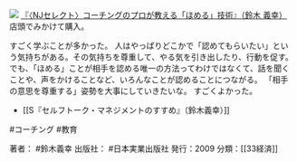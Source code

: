 
[![](https://images-fe.ssl-images-amazon.com/images/I/31fHkwzDDVL._SL160_.jpg)](http://www.amazon.co.jp/exec/obidos/ASIN/4534046219/choiyaki81-22/ref=nosim)
[『〈NJセレクト〉コーチングのプロが教える「ほめる」技術』（鈴木 義幸）](http://www.amazon.co.jp/exec/obidos/ASIN/4534046219/choiyaki81-22/ref=nosim)
店頭でみかけて購入。

すごく学ぶことが多かった。
人はやっぱりどこかで「認めてもらいたい」という気持ちがある。その気持ちを尊重して、やる気を引き出したり、行動を促す。
でも、「ほめる」ことが相手を認める唯一の方法ってわけではなくて、話を聞くことや、声をかけることなど、いろんなことが認めることにつながる。
「相手の意思を尊重する」姿勢を大事にしていきたいな。
すごくよかった。

- [[S『セルフトーク・マネジメントのすすめ』（鈴木義幸）]]

#コーチング #教育 

著者： #鈴木義幸 
出版社： #日本実業出版社 
発行：2009
分類：[[33経済]]
